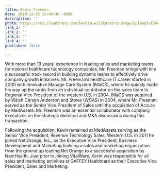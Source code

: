 ```yaml
---
title: Kevin Freeman
date: 2018-12-06 15:49:40 -0600
description: ''
photo: https://res.cloudinary.com/health-wildcatters/image/upload/v1544132995/image.png
link_1: ''
link_2: ''
link_3: ''
link_4: ''
published: false

---
```

With more than 13 years’ experience in leading sales and marketing teams for national healthcare technology companies, Mr. Freeman brings with him a successful track record in building dynamic teams to effectively drive company growth initiatives. Mr. Freeman’s healthcare IT career started in 2000 with Innovative Manage Care System (IMaCS), where he quickly made his way up the ranks from an individual contributor on the sales team to Regional Vice President of the western U.S. in 2004. IMaCS was acquired by Welsh Carson Anderson and Stowe (WCAS) in 2004, where Mr. Freeman served as the Senior Vice President of Sales until the acquisition of Accuro by MedAssets. Mr. Freeman was an essential collaborator with company executives on the strategic direction and M&A discussions during this transaction.

Following the acquisition, Kevin remained at MedAssets serving as the Senior Vice President, Revenue Technology Sales, Western U.S. In 2011 he joined Net.Orange, Inc., as the Executive Vice President, Business Development and Marketing building a sales and marketing organization from the ground up leading Net.Orange to a successful acquisition by NantHealth. Just prior to joining VitalWare, Kevin was responsible for all sales and marketing activities at GAFFEY Healthcare as their Executive Vice President, Sales and Marketing.